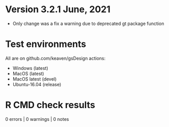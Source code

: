 # Version 3.2.1 June, 2021

- Only change was a fix a warning due to deprecated gt package function

# Test environments

All are on github.com/keaven/gsDesign actions:

- Windows (latest)
- MacOS (latest)
- MacOS latest (devel)
- Ubuntu-16.04 (release)

# R CMD check results

0 errors | 0 warnings | 0 notes
